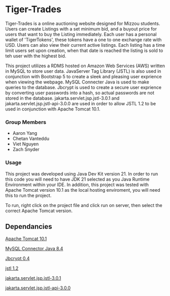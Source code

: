 # Tiger-Trades
Tiger-Trades is a online auctioning website designed for Mizzou students. Users can create Listings with a set minimum bid, and a buyout price for users that want to buy the Listing immediately. Each user has a personal wallet of 'TigerTokens', these tokens have a one to one exchange rate with USD. Users can also view their current active listings. Each listing has a time limit users set upon creation, when that date is reached the listing is sold to teh user with the highest bid.

This project utilizes a RDMS hosted on Amazon Web Services (AWS) written in MySQL to store user data. JavaServer Tag Library (JSTL) is also used in conjunction with Bootstrap 5 to create a sleek and pleasing user exprience when viewing the webpage. MySQL Connecter Java is used to make queries to the database. Jbcrypt is used to create a secure user exprience by converting user passwords into a hash, so actual passwords are not stored in the database. jakarta.servlet.jsp.jstl-3.0.1 and jakarta.servlet.jsp.jstl-api-3.0.0 are used in order to allow JSTL 1.2 to be used in conjunction with Apache Tomcat 10.1.

### Group Members
- Aaron Yang
- Chetan Vanteddu
- Viet Nguyen
- Zach Snyder

### Usage

This project was developed using Java Dev Kit version 21. In order to run this code you will need to have JDK 21 selected as you Java Runtime Environment within your IDE. In addition, this project was tested with Apache Tomcat version 10.1 as the local hosting enviroment, you will need this to run the project.

To run, right click on the project file and click run on server, then select the correct Apache Tomcat version.

## Dependancies

[Apache Tomcat 10.1](https://tomcat.apache.org/download-10.cgi)

[MySQL Connector Java 8.4](https://mvnrepository.com/artifact/com.mysql/mysql-connector-j/8.4.0)

[Jbcrypt 0.4](https://mvnrepository.com/artifact/org.mindrot/jbcrypt/0.4)

[jstl 1.2](https://mvnrepository.com/artifact/javax.servlet/jstl/1.2)

[jakarta.servlet.jsp.jstl-3.0.1](https://mvnrepository.com/artifact/org.glassfish.web/jakarta.servlet.jsp.jstl/3.0.1)

[jakarta.servlet.jsp.jstl-api-3.0.0](https://mvnrepository.com/artifact/jakarta.servlet.jsp.jstl/jakarta.servlet.jsp.jstl-api/3.0.0)

